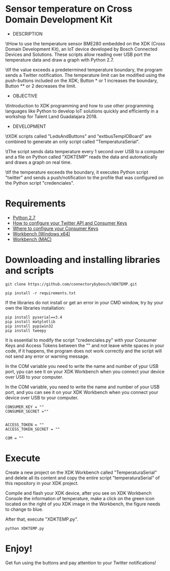 # Sensor temperature on Cross Domain Development Kit

* DESCRIPTION

\tHow to use the temperature sensor BME280 embedded on the XDK (Cross Domain Development Kit), an IoT device developed by Bosch Connected Devices and Solutions. These scripts allow reading over USB port the temperature data and draw a graph with Python 2.7. 

\tIf the value exceeds a predetermined temperature boundary, the program sends a Twitter notification. The temperature limit can be modified using the push-buttons included on the XDK; Button * or 1 increases the boundary, Button ** or 2  decreases the limit.

* OBJECTIVE

\tIntroduction to XDK programming and how to use other programming languages like Python to develop IoT solutions quickly and efficiently in a workshop for Talent Land Guadalajara 2018.

* DEVELOPMENT

\tXDK scripts called "LedsAndButtons" and "extbusTempIOBoard" are combined to generate an only script called "TemperaturaSerial". 

\tThe script sends data temperature every 1 second over USB to a computer and a file on Python called "XDKTEMP" reads the data and automatically and draws a graph on real time.

\tIf the temperature exceeds the boundary, it executes Python script "twitter" and sends a push/notification to the profile that was configured on the Python script "credenciales".

# Requirements

* [Python 2.7](https://www.python.org/downloads/)
* [How to configure your Twitter API and Consumer Keys](http://codygo.es/redes-sociales/conseguir-las-consumer-keys-de-twitter/)
* [Where to configure your Consumer Keys](https://apps.twitter.com/)
* [Workbench (Windows x64)](https://drive.google.com/open?id=1uuvDiIS0DkNt-izWRVDEpGVKzJ4VjGV7)
* [Workbench (MAC)](https://drive.google.com/open?id=1DgjtimoCSGjLahTD1-V6X2Bso7JbYmEJ)

# Downloading and installing libraries and scripts

```
git clone https://github.com/connectorybybosch/XDKTEMP.git
```

```
pip install -r requirements.txt
```

If the libraries do not install or get an error in your CMD window, try by your own the libraries installation:

```
pip install pyserial==3.4
pip install matplotlib
pip install pypiwin32
pip install tweepy
```

It is essential to modify the script "credenciales.py" with your Consumer Keys and Access Tokens between the "" and not leave white spaces in your code, if it happens, the program does not work correctly and the script will not send any error or warning message.

In the COM variable you need to write the name and number of ypur USB port, ypu can see it on your XDK Workbench when you connect your device over USB to your computer.

In the COM variable, you need to write the name and number of your USB port, and you can see it on your XDK Workbench when you connect your device over USB to your computer.

```
CONSUMER_KEY = ""
CONSUMER_SECRET =""


ACCESS_TOKEN = ""
ACCESS_TOKEN_SECRET = ""

COM = ""
```

# Execute

Create a new project on the XDK Workbench called "TemperaturaSerial" and delete all its content and copy the entire script "temperaturaSerial" of this repository in your XDK project.

Compile and flash your XDK device, after you see on XDK Workbench Console the information of temperature, make a click on the green icon located on the right of you XDK image in the Workbench, the figure needs to change to blue.

After that, execute "XDKTEMP.py".

```
python XDKTEMP.py
```

# Enjoy!

Get fun using the buttons and pay attention to your Twitter notifications!
